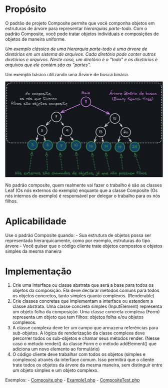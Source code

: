 # Propósito

O padrão de projeto Composite permite que você componha objetos em estruturas de árvore para representar _hierarquias parte-todo_. Com o padrão Composite, você pode tratar objetos individuais e composições de objetos de maneira uniforme.

_Um exemplo clássico de uma hierarquia parte-todo é uma árvore de diretórios em um sistema de arquivos. Cada diretório pode conter outros diretórios e arquivos. Neste caso, um diretório é o "todo" e os diretórios e arquivos que ele contém são as "partes"._

Um exemplo básico utilizando uma Árvore de busca binária.
<p align="center">
  <img src="./Exemplo-Composite.png">
</p>
No padrão composite, quem realmente vai fazer o trabalho é são as classes Leaf (Os nós externos do exemplo) enquanto que a classe Composite (Os nós internos do exemplo) é responsável por delegar o trabalho para os nós filhos.

# Aplicabilidade

Use o padrão Composite quando:
	- Sua estrutura de objetos possa ser representada hierarquicamente, como por exemplo, estruturas do tipo árvore
	- Você quiser que o código cliente trate objetos compostos e objetos simples da mesma maneira


# Implementação

1. Crie uma interface ou classe abstrata que será a base para todos os objetos da composição. Ela deve declarar métodos comuns para todos os objetos concretos, tanto simples quanto complexos. (Renderable)
2. Crie classes concretas que implementam a interface ou estendem a classe abstrata. Uma classe concreta simples (InputElement) representa um objeto folha da composição. Uma classe concreta complexa (Form) representa um objeto que tem filhos: objetos folha e/ou objetos complexos.
3. A classe complexa deve ter um campo que armazena referências para sub-objetos. A lógica de renderização da classe complexa deve percorrer todos os sub-objetos e chamar seus métodos render. (Nesse caso o método render() da classe Form e o método addElement() que adiciona um novo elemento ao formulário)
4. O código cliente deve trabalhar com todos os objetos (simples e complexos) através da interface comum. Isso permitirá que o cliente trate todos os objetos da árvore da mesma maneira, sem distinguir entre um objeto simples e um objeto complexo.

Exemplos:
	- [Composite.php](Composite.php)
	- [Example1.php](Example1.php)
	- [CompositeTest.php](../../../tests/Patterns/Structural/Composite/CompositeTest.php)